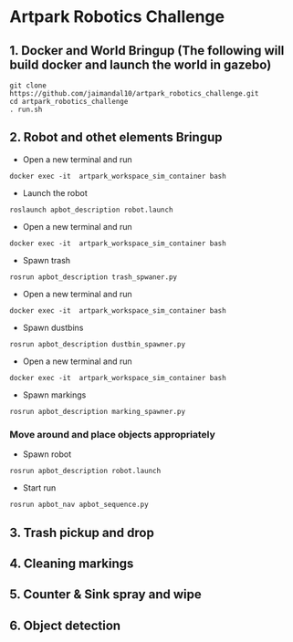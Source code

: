 # Artpark Robotics Challenge

## 1. Docker and World Bringup (The following will build docker and launch the world in gazebo)

```
git clone https://github.com/jaimandal10/artpark_robotics_challenge.git
cd artpark_robotics_challenge
. run.sh
```

## 2. Robot and othet elements Bringup
* Open a new terminal and run
```
docker exec -it  artpark_workspace_sim_container bash
```
* Launch the robot
```
roslaunch apbot_description robot.launch
```

* Open a new terminal and run
```
docker exec -it  artpark_workspace_sim_container bash
```

* Spawn trash
```
rosrun apbot_description trash_spwaner.py
```

* Open a new terminal and run
```
docker exec -it  artpark_workspace_sim_container bash
```

* Spawn dustbins
```
rosrun apbot_description dustbin_spawner.py
```

* Open a new terminal and run
```
docker exec -it  artpark_workspace_sim_container bash
```

* Spawn markings
```
rosrun apbot_description marking_spawner.py
```

### Move around and place objects appropriately

* Spawn robot
```
rosrun apbot_description robot.launch
```

* Start run
```
rosrun apbot_nav apbot_sequence.py
```

## 3. Trash pickup and drop

## 4. Cleaning markings

## 5. Counter & Sink spray and wipe

## 6. Object detection
